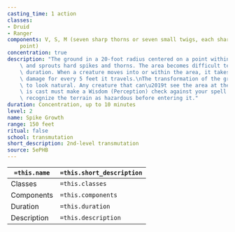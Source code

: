 ```yaml
---
casting_time: 1 action
classes:
- Druid
- Ranger
components: V, S, M (seven sharp thorns or seven small twigs, each sharpened to a
    point)
concentration: true
description: "The ground in a 20-foot radius centered on a point within range twists\
    \ and sprouts hard spikes and thorns. The area becomes difficult terrain for the\
    \ duration. When a creature moves into or within the area, it takes 2d4 piercing\
    \ damage for every 5 feet it travels.\nThe transformation of the ground is camouflaged\
    \ to look natural. Any creature that can\u2019t see the area at the time the spell\
    \ is cast must make a Wisdom (Perception) check against your spell save DC to\
    \ recognize the terrain as hazardous before entering it."
duration: Concentration, up to 10 minutes
level: 2
name: Spike Growth
range: 150 feet
ritual: false
school: transmutation
short_description: 2nd-level transmutation
source: 5ePHB
---
```


| `=this.name` | `=this.short_description` |
| ------------ | ------------------------- |
| Classes      | `=this.classes`           |
| Components   | `=this.components`        |
| Duration     | `=this.duration`          |
| Description  | `=this.description`       |